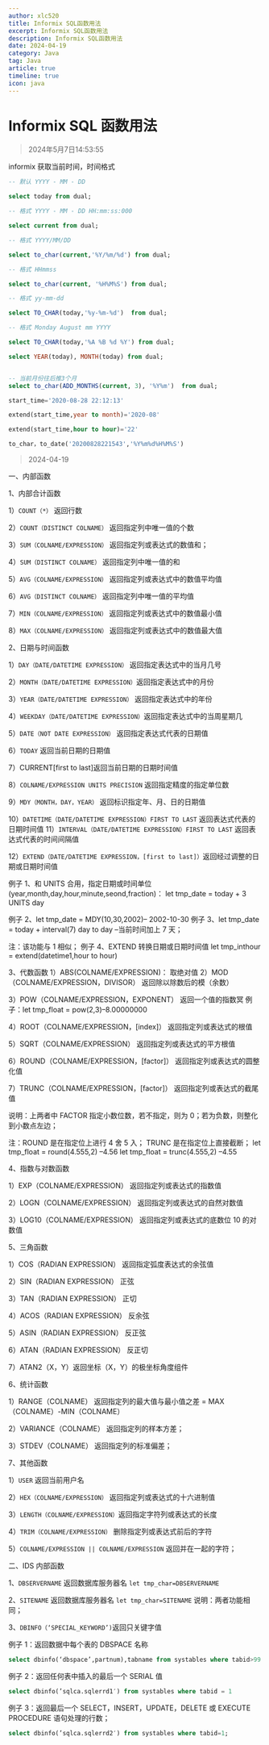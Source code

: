 ```yaml
---
author: xlc520
title: Informix SQL函数用法
excerpt: Informix SQL函数用法
description: Informix SQL函数用法
date: 2024-04-19
category: Java
tag: Java
article: true
timeline: true
icon: java
---
```


# Informix SQL 函数用法



> 2024年5月7日14:53:55

 informix 获取当前时间，时间格式

```sql
-- 默认 YYYY - MM - DD

select today from dual;

-- 格式 YYYY - MM - DD HH:mm:ss:000

select current from dual;

-- 格式 YYYY/MM/DD

select to_char(current,'%Y/%m/%d') from dual;

-- 格式 HHmmss

select to_char(current, '%H%M%S') from dual;

-- 格式 yy-mm-dd

select TO_CHAR(today,'%y-%m-%d')  from dual;

-- 格式 Monday August mm YYYY

select TO_CHAR(today,'%A %B %d %Y') from dual;

select YEAR(today), MONTH(today) from dual;


-- 当前月份往后推3个月
select to_char(ADD_MONTHS(current, 3), '%Y%m')  from dual;

start_time='2020-08-28 22:12:13'

extend(start_time,year to month)='2020-08'

extend(start_time,hour to hour)='22'

to_char，to_date('20200828221543','%Y%m%d%H%M%S')
```





>2024-04-19

一、内部函数

1、内部合计函数

1）`COUNT（*）` 返回行数

2）`COUNT（DISTINCT COLNAME）` 返回指定列中唯一值的个数

3）`SUM（COLNAME/EXPRESSION）` 返回指定列或表达式的数值和；

4）`SUM（DISTINCT COLNAME）` 返回指定列中唯一值的和

5）`AVG（COLNAME/EXPRESSION）` 返回指定列或表达式中的数值平均值

6）`AVG（DISTINCT COLNAME）` 返回指定列中唯一值的平均值

7）`MIN（COLNAME/EXPRESSION）` 返回指定列或表达式中的数值最小值

8）`MAX（COLNAME/EXPRESSION）` 返回指定列或表达式中的数值最大值

2、日期与时间函数

1）`DAY（DATE/DATETIME EXPRESSION）` 返回指定表达式中的当月几号

2）`MONTH（DATE/DATETIME EXPRESSION）`返回指定表达式中的月份

3）`YEAR（DATE/DATETIME EXPRESSION）` 返回指定表达式中的年份

4）`WEEKDAY（DATE/DATETIME EXPRESSION）`返回指定表达式中的当周星期几

5）`DATE（NOT DATE EXPRESSION）` 返回指定表达式代表的日期值

6）`TODAY` 返回当前日期的日期值

7）CURRENT[first to last]返回当前日期的日期时间值

8）`COLNAME/EXPRESSION UNITS PRECISION` 返回指定精度的指定单位数

9）`MDY（MONTH，DAY，YEAR）` 返回标识指定年、月、日的日期值

10）`DATETIME（DATE/DATETIME EXPRESSION）FIRST TO LAST` 返回表达式代表的日期时间值
11）`INTERVAL（DATE/DATETIME EXPRESSION）FIRST TO LAST` 返回表达式代表的时间间隔值

12）`EXTEND（DATE/DATETIME EXPRESSION，[first to last]）`返回经过调整的日期或日期时间值

例子 1、和 UNITS 合用，指定日期或时间单位(year,month,day,hour,minute,seond,fraction)： let tmp_date = today + 3 UNITS day

例子 2、let tmp_date = MDY(10,30,2002)– 2002-10-30 例子 3、let tmp_date = today + interval(7) day to day –当前时间加上 7
天；

注：该功能与 1 相似； 例子 4、EXTEND 转换日期或日期时间值 let tmp_inthour = extend(datetime1,hour to hour)

3、代数函数 1）ABS(COLNAME/EXPRESSION)： 取绝对值 2）MOD（COLNAME/EXPRESSION，DIVISOR） 返回除以除数后的模（余数）

3）POW（COLNAME/EXPRESSION，EXPONENT） 返回一个值的指数冥 例子：let tmp_float = pow(2,3)–8.00000000

4）ROOT（COLNAME/EXPRESSION，[index]） 返回指定列或表达式的根值

5）SQRT（COLNAME/EXPRESSION） 返回指定列或表达式的平方根值

6）ROUND（COLNAME/EXPRESSION，[factor]） 返回指定列或表达式的圆整化值

7）TRUNC（COLNAME/EXPRESSION，[factor]） 返回指定列或表达式的截尾值

说明：上两者中 FACTOR 指定小数位数，若不指定，则为 0；若为负数，则整化到小数点左边；

注：ROUND 是在指定位上进行 4 舍 5 入；
TRUNC 是在指定位上直接截断；
let tmp_float = round(4.555,2) –4.56 let tmp_float = trunc(4.555,2) –4.55

4、指数与对数函数

1）EXP（COLNAME/EXPRESSION） 返回指定列或表达式的指数值

2）LOGN（COLNAME/EXPRESSION） 返回指定列或表达式的自然对数值

3）LOG10（COLNAME/EXPRESSION） 返回指定列或表达式的底数位 10 的对数值

5、三角函数

1）COS（RADIAN EXPRESSION） 返回指定弧度表达式的余弦值

2）SIN（RADIAN EXPRESSION） 正弦

3）TAN（RADIAN EXPRESSION） 正切

4）ACOS（RADIAN EXPRESSION） 反余弦

5）ASIN（RADIAN EXPRESSION） 反正弦

6）ATAN（RADIAN EXPRESSION） 反正切

7）ATAN2（X，Y）返回坐标（X，Y）的极坐标角度组件

6、统计函数

1）RANGE（COLNAME） 返回指定列的最大值与最小值之差 = MAX（COLNAME）-MIN（COLNAME）

2）VARIANCE（COLNAME） 返回指定列的样本方差；

3）STDEV（COLNAME） 返回指定列的标准偏差；

7、其他函数

1）`USER` 返回当前用户名

2）`HEX（COLNAME/EXPRESSION）` 返回指定列或表达式的十六进制值

3）`LENGTH（COLNAME/EXPRESSION）`返回指定字符列或表达式的长度

4）`TRIM（COLNAME/EXPRESSION）` 删除指定列或表达式前后的字符

5）`COLNAME/EXPRESSION || COLNAME/EXPRESSION` 返回并在一起的字符；

二、IDS 内部函数

1、`DBSERVERNAME` 返回数据库服务器名 `let tmp_char=DBSERVERNAME `

2、`SITENAME` 返回数据库服务器名 `let tmp_char=SITENAME` 说明：两者功能相同；

3、`DBINFO（‘SPECIAL_KEYWORD’)`返回只关键字值

例子 1：返回数据中每个表的 DBSPACE 名称

```sql
select dbinfo(‘dbspace’,partnum),tabname from systables where tabid>99 and tabtype=’T'(OK)
```

例子 2：返回任何表中插入的最后一个 SERIAL 值

```sql
select dbinfo(’sqlca.sqlerrd1′) from systables where tabid = 1 
```

例子 3：返回最后一个 SELECT，INSERT，UPDATE，DELETE 或 EXECUTE PROCEDURE 语句处理的行数；

```sql
select dbinfo(’sqlca.sqlerrd2′) from systables where tabid=1;
```
